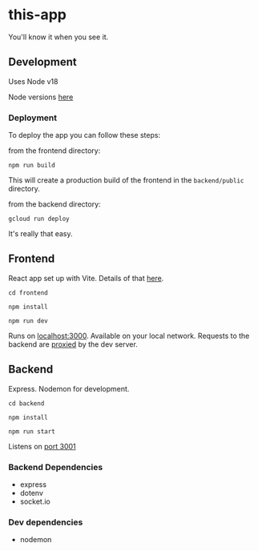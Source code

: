 # this-app

You'll know it when you see it.


## Development

Uses Node v18

Node versions [here](https://nodejs.dev/en/about/releases/)

### Deployment

To deploy the app you can follow these steps:

from the frontend directory:

`npm run build`

This will create a production build of the frontend in the `backend/public` directory.

from the backend directory:

`gcloud run deploy`

It's really that easy.


## Frontend

React app set up with Vite. Details of that [here](https://vitejs.dev/guide/).

`cd frontend`

`npm install`

`npm run dev`

Runs on [localhost:3000](http://localhost:3000). Available on your local network. Requests to the backend are [proxied](https://vitejs.dev/config/server-options.html#server-proxy) by the dev server. 

## Backend

Express. Nodemon for development. 

`cd backend`

`npm install`

`npm run start`

Listens on [port 3001](http://localhost:3001) 

### Backend Dependencies

- express
- dotenv
- socket.io

### Dev dependencies

- nodemon
